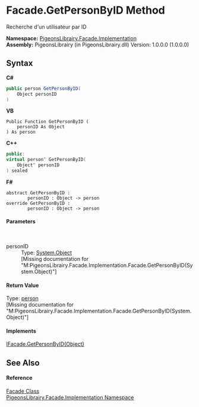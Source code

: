 # Facade.GetPersonByID Method 
 

Recherche d'un utilisateur par ID

**Namespace:**&nbsp;<a href="312ab9cb-8ee9-a582-242b-c0bfc1241eea">PigeonsLibrairy.Facade.Implementation</a><br />**Assembly:**&nbsp;PigeonsLibrairy (in PigeonsLibrairy.dll) Version: 1.0.0.0 (1.0.0.0)

## Syntax

**C#**<br />
``` C#
public person GetPersonByID(
	Object personID
)
```

**VB**<br />
``` VB
Public Function GetPersonByID ( 
	personID As Object
) As person
```

**C++**<br />
``` C++
public:
virtual person^ GetPersonByID(
	Object^ personID
) sealed
```

**F#**<br />
``` F#
abstract GetPersonByID : 
        personID : Object -> person 
override GetPersonByID : 
        personID : Object -> person 
```


#### Parameters
&nbsp;<dl><dt>personID</dt><dd>Type: <a href="http://msdn2.microsoft.com/en-us/library/e5kfa45b" target="_blank">System.Object</a><br />\[Missing <param name="personID"/> documentation for "M:PigeonsLibrairy.Facade.Implementation.Facade.GetPersonByID(System.Object)"\]</dd></dl>

#### Return Value
Type: <a href="a9ed19a7-a394-5e30-cca4-a3883320ea27">person</a><br />\[Missing <returns> documentation for "M:PigeonsLibrairy.Facade.Implementation.Facade.GetPersonByID(System.Object)"\]

#### Implements
<a href="c3243ec3-b442-fa64-8b1b-e9cd9bd31f7c">IFacade.GetPersonByID(Object)</a><br />

## See Also


#### Reference
<a href="e129e5df-7280-1ed4-55ca-df64f514df6a">Facade Class</a><br /><a href="312ab9cb-8ee9-a582-242b-c0bfc1241eea">PigeonsLibrairy.Facade.Implementation Namespace</a><br />